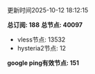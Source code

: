 更新时间2025-10-12 18:12:15

**总订阅: 188**
**总节点: 40097**
- vless节点: 13532
- hysteria2节点: 12

**google ping有效节点: 151**
